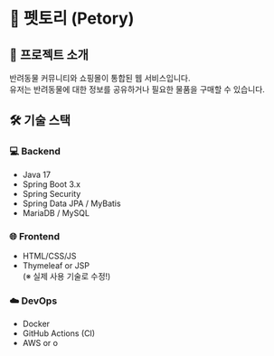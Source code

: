 # 🐾 펫토리 (Petory)



## 📌 프로젝트 소개

반려동물 커뮤니티와 쇼핑몰이 통합된 웹 서비스입니다.  
유저는 반려동물에 대한 정보를 공유하거나 필요한 물품을 구매할 수 있습니다.



## 🛠️ 기술 스택

### 💻 Backend
- Java 17
- Spring Boot 3.x
- Spring Security
- Spring Data JPA / MyBatis
- MariaDB / MySQL

### 🌐 Frontend
- HTML/CSS/JS
- Thymeleaf or JSP  
(※ 실제 사용 기술로 수정!)

### ☁️ DevOps
- Docker
- GitHub Actions (CI)
- AWS or o

